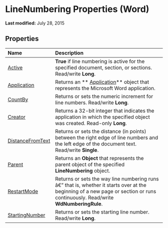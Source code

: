
# LineNumbering Properties (Word)

 **Last modified:** July 28, 2015


## Properties



|**Name**|**Description**|
|:-----|:-----|
| [Active](31b62e8f-a254-21aa-97bf-d9114f0605a8.md)| **True** if line numbering is active for the specified document, section, or sections. Read/write **Long**.|
| [Application](1669eea8-4ed6-da31-184f-3491e2a7b24f.md)|Returns an  ** [Application](d1cf6f8f-4e88-bf01-93b4-90a83f79cb44.md)** object that represents the Microsoft Word application.|
| [CountBy](7cb90bfb-84a9-d52f-f406-7bef835744d3.md)|Returns or sets the numeric increment for line numbers. Read/write  **Long**.|
| [Creator](701e2f58-272c-d24d-367a-a5db952ae106.md)|Returns a 32-bit integer that indicates the application in which the specified object was created. Read-only  **Long**.|
| [DistanceFromText](cc541a06-5216-1a7a-9db1-172c94272d31.md)|Returns or sets the distance (in points) between the right edge of line numbers and the left edge of the document text. Read/write  **Single**.|
| [Parent](64feebf9-42e3-d5b3-191b-55c6d62d64b0.md)|Returns an  **Object** that represents the parent object of the specified **LineNumbering** object.|
| [RestartMode](f812d5ab-4921-5d6e-a2f8-51d324c29333.md)|Returns or sets the way line numbering runs â€” that is, whether it starts over at the beginning of a new page or section or runs continuously. Read/write  **WdNumberingRule**.|
| [StartingNumber](115d4c0a-d895-a404-84bb-7ffe17706a98.md)|Returns or sets the starting line number. Read/write  **Long**.|
